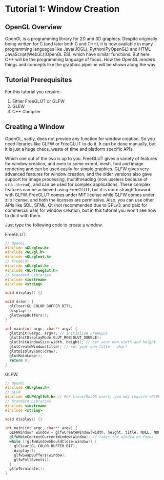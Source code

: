 # Tutorial 1: Window Creation  

## OpenGL Overview  

OpenGL is a programming library for 2D and 3D graphics. Despite originally being written for C (and later both C and C++), it is now available in many programming languages like Java(JOGL), Python(PyOpenGL) and HTML-JavaScript(WebGL)(OpenGL ES), which have similar functions.  But here C++ will be the programming language of focus. How the OpenGL renders things and concepts like the graphics pipeline will be shown along the way.  

## Tutorial Prerequisites  

For this tutorial you require:-  
1. Either FreeGLUT or GLFW  
2. GLEW  
3. C++ Compiler  

## Creating a Window  

OpenGL, sadly, does not provide any function for window creation. So you need libraries like GLFW or FreeGLUT to do it. It can be done manually, but it is just a huge chaos, waste of time and platform specific APIs.  

Which one out of the two is up to you. FreeGLUT gives a variety of features for window creation, and even to some extent, mesh, font and image rendering and can be used easily for simple graphics. GLFW gives very advanced features for window creation, and the older versions also gave support for image processing, multithreading (now useless because of `std::thread`), and can be used for complex applications. These complex features can be achieved using FreeGLUT, but it is more straightforward with GLFW. FreeGLUT comes under MIT license while GLFW comes under zlib license, and both the licenses are permissive. Also, you can use other APIs like SDL, SFML, Qt (not recommended due to GPLv3, and paid for commercial use) for window creation, but in this tutorial you won't see how to do it with them.  

Just type the following code to create a window.  

FreeGLUT:  

```c++
// OpenGL
#include <GL/glew.h>
#include <GL/gl.h>
#include <GL/glext.h>
// FreeGLUT
#include <GL/glut.h>
#include <GL/freeglut.h>
// Standard Libraries
#include <iostream>
#include <string>

void display() {}

void draw() {
  glClear(GL_COLOR_BUFFER_BIT);
  display();
  glutSwapBuffers();
}

int main(int argc, char** argv) {
  glutInit(&argc, argv); // initialise FreeGLUT
  glutInitDisplayMode(GLUT_RGB|GLUT_DOUBLE);
  glutInitWindowSize(width, height); // set your own width and height - both are int
  glutCreateWindow(title); // set your own title - char*
  glutDisplayFunc(draw);
  glutMainLoop();
  return 0;
}
```  

GLFW:  

```c++
// OpenGL
#include <GL/glew.h>
// GLFW
#include <GLFW/glfw3.h> // For Linux/MacOS users, you may require <GLFW/glfw.h> instead.
// Standard Libraries
#include <iostream>
#include <string>

void display() {}

int main(int argc, char** argv) {
  GLFWWindow* window = glfwCreateWindow(width, height, title, NULL, NULL); // function to create a window, set the last 2 parameters null for now
  glfwMakeContextCurrentWindow(window); // takes the window on focus
  while (!glfwWindowShouldClose(window)) {
    glClear(GL_COLOR_BUFFER_BIT);
    display();
    glfwSwapBuffers(window);
    glfwPollEvents();
  }
  glfwTerminate();
}
```  
